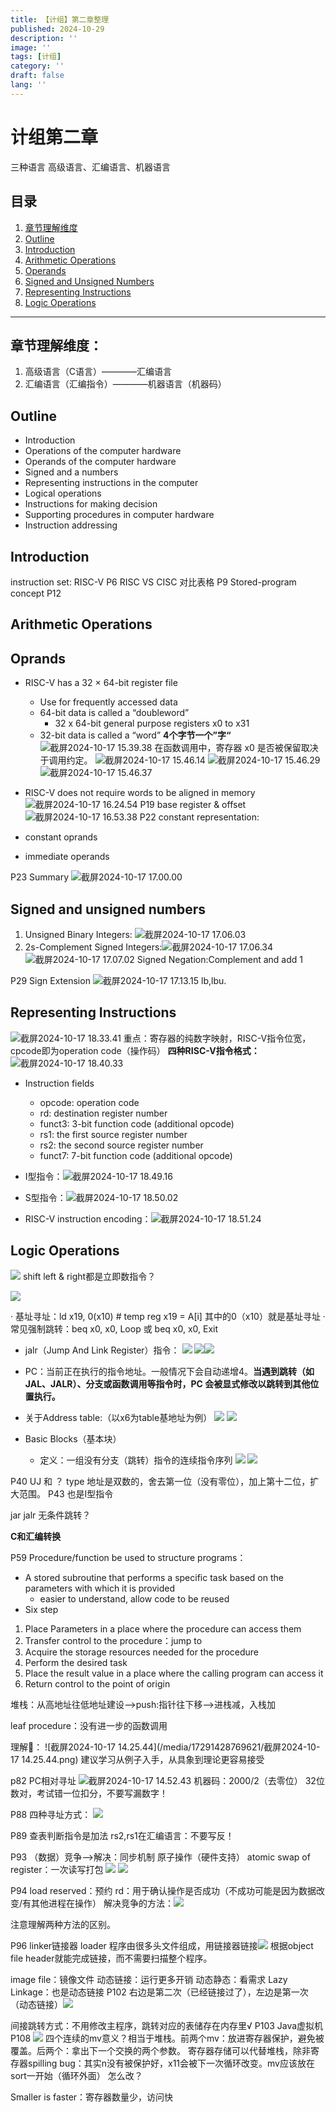 ```yaml
---
title: 【计组】第二章整理
published: 2024-10-29
description: ''
image: ''
tags: [计组]
category: ''
draft: false 
lang: ''
---
```

# 计组第二章
三种语言 高级语言、汇编语言、机器语言

## 目录
1. [章节理解维度](#章节理解维度)
2. [Outline](#Outline)
3. [Introduction](#Introduction)
4. [Arithmetic Operations](#Arithmetic-Operations)
5. [Operands](#Operands)
6. [Signed and Unsigned Numbers](#Signed-and-Unsigned-Numbers)
7. [Representing Instructions](#Representing-Instructions)
8. [Logic Operations](#Logic-Operations)

---

<a name="章节理解维度"></a>

## 章节理解维度：
1. 高级语言（C语言）————汇编语言
2. 汇编语言（汇编指令）————机器语言（机器码）

<a name="Outline"></a>

## Outline
* Introduction
* Operations of the computer hardware 
* Operands of the computer hardware
* Signed and a numbers
* Representing instructions in the computer
* Logical operations
* Instructions for making decision
* Supporting procedures in computer hardware
* Instruction addressing

<a name="Introduction"></a>

## Introduction
 instruction set: RISC-V
 P6
 RISC VS CISC 对比表格
 P9
 Stored-program concept
 P12 
<a name="Arithmetic Operations"></a>

## Arithmetic Operations



<a name="Oprands"></a>

## Oprands
*  RISC-V has a 32 × 64-bit register file
   *  Use for frequently accessed data
   *  64-bit data is called a “doubleword”
       *  32 x 64-bit general purpose registers x0 to x31
   *  32-bit data is called a “word” **4个字节一个”字“**
![截屏2024-10-17 15.39.38](/media/17291428769621/%E6%88%AA%E5%B1%8F2024-10-17%2015.39.38.png)
在函数调用中，寄存器 x0 是否被保留取决于调用约定。
![截屏2024-10-17 15.46.14](/media/17291428769621/%E6%88%AA%E5%B1%8F2024-10-17%2015.46.14.png)
![截屏2024-10-17 15.46.29](/media/17291428769621/%E6%88%AA%E5%B1%8F2024-10-17%2015.46.29.png)
![截屏2024-10-17 15.46.37](/media/17291428769621/%E6%88%AA%E5%B1%8F2024-10-17%2015.46.37.png)

* RISC-V does not require words to be aligned in 
memory
![截屏2024-10-17 16.24.54](/media/17291428769621/%E6%88%AA%E5%B1%8F2024-10-17%2016.24.54.png)
P19
base register & offset
![截屏2024-10-17 16.53.38](/media/17291428769621/%E6%88%AA%E5%B1%8F2024-10-17%2016.53.38.png)
P22 constant representation:
* constant oprands
* immediate operands

P23 Summary
![截屏2024-10-17 17.00.00](/media/17291428769621/%E6%88%AA%E5%B1%8F2024-10-17%2017.00.00.png)

<a name="Signed and unsigned numbers"></a>

## Signed and unsigned numbers
1. Unsigned Binary Integers: ![截屏2024-10-17 17.06.03](/media/17291428769621/%E6%88%AA%E5%B1%8F2024-10-17%2017.06.03.png)
2. 2s-Complement Signed Integers:![截屏2024-10-17 17.06.34](/media/17291428769621/%E6%88%AA%E5%B1%8F2024-10-17%2017.06.34.png)
![截屏2024-10-17 17.07.02](/media/17291428769621/%E6%88%AA%E5%B1%8F2024-10-17%2017.07.02.png)
    Signed Negation:Complement and add 1
    
P29 Sign Extension
![截屏2024-10-17 17.13.15](/media/17291428769621/%E6%88%AA%E5%B1%8F2024-10-17%2017.13.15.png)
lb,lbu.

<a name="Representing Instructions"></a>

## Representing Instructions
![截屏2024-10-17 18.33.41](/media/17291428769621/%E6%88%AA%E5%B1%8F2024-10-17%2018.33.41.png)
重点：寄存器的纯数字映射，RISC-V指令位宽，cpcode即为operation code（操作码）
**四种RISC-V指令格式：**
![截屏2024-10-17 18.40.33](/media/17291428769621/%E6%88%AA%E5%B1%8F2024-10-17%2018.40.33.png)
* Instruction fields
    * opcode: operation code
    * rd: destination register number
    * funct3: 3-bit function code (additional opcode)
    * rs1: the first source register number
    * rs2: the second source register number
    * funct7: 7-bit function code (additional opcode)
    
* I型指令：![截屏2024-10-17 18.49.16](/media/17291428769621/%E6%88%AA%E5%B1%8F2024-10-17%2018.49.16.png)
* S型指令：![截屏2024-10-17 18.50.02](/media/17291428769621/%E6%88%AA%E5%B1%8F2024-10-17%2018.50.02.png)
* RISC-V instruction encoding：![截屏2024-10-17 18.51.24](/media/17291428769621/%E6%88%AA%E5%B1%8F2024-10-17%2018.51.24.png)

<a name="Logic Operations"></a>

## Logic Operations
![](/media/17291428769621/17291649815452.png)
shift left & right都是立即数指令？

![](/media/17291428769621/17297414321545.png)

 · 基址寻址：ld x19, 0(x10) # temp reg x19 = A[i]  其中的0（x10）就是基址寻址
 · 常见强制跳转：beq x0, x0, Loop 或 beq x0, x0, Exit

* jalr（Jump And Link Register）指令：
![](/media/17291428769621/17297537249051.png)
![](/media/17291428769621/17297540362309.png)![](/media/17291428769621/17297542048265.png)
* PC：当前正在执行的指令地址。一般情况下会自动递增4。**当遇到跳转（如 JAL、JALR）、分支或函数调用等指令时，PC 会被显式修改以跳转到其他位置执行。**
* 关于Address table:（以x6为table基地址为例）
![](/media/17291428769621/17297548751023.png)
![](/media/17291428769621/17297548872444.png)

* Basic Blocks（基本块）
    * 定义：一组没有分支（跳转）指令的连续指令序列
    ![](/media/17291428769621/17297573763056.png)
![](/media/17291428769621/17297574004820.png)






P40
UJ 和  ？ type 地址是双数的，舍去第一位（没有零位），加上第十二位，扩大范围。
P43 也是I型指令

jar jalr 无条件跳转？

**C和汇编转换**

P59
Procedure/function be used to structure programs：
* A stored subroutine that performs a specific task based on 
the parameters with which it is provided
    * easier to understand, allow code to be reused
* Six step
1. Place Parameters in a place where the procedure can access 
them
2. Transfer control to the procedure：jump to 
3. Acquire the storage resources needed for the procedure
4. Perform the desired task
5. Place the result value in a place where the calling program can 
access it 
6. Return control to the point of origin



堆栈：从高地址往低地址建设——>push:指针往下移——>进栈减，入栈加

leaf procedure：没有进一步的函数调用

理解🌰：
![截屏2024-10-17 14.25.44](/media/17291428769621/截屏2024-10-17 14.25.44.png)
建议学习从例子入手，从具象到理论更容易接受

p82 PC相对寻址
![截屏2024-10-17 14.52.43](/media/17291428769621/%E6%88%AA%E5%B1%8F2024-10-17%2014.52.43.png)
机器码：2000/2（去零位）
32位数对，考试错一位扣分，不要写漏数字！

P88 四种寻址方式：
![](/media/17291428769621/17295631673679.png)

P89 
查表判断指令是加法
rs2,rs1在汇编语言：不要写反！

P93
（数据）竞争——>解决：同步机制 原子操作（硬件支持）
atomic swap of register：一次读写打包
![](/media/17291428769621/17298416812708.png)
![](/media/17291428769621/17298417167825.png)
     
P94 load reserved：预约
rd：用于确认操作是否成功（不成功可能是因为数据改变/有其他进程在操作）
解决竞争的方法：![](/media/17291428769621/17295645628484.png)

注意理解两种方法的区别。

P96 linker链接器  loader
程序由很多头文件组成，用链接器链接![](/media/17291428769621/17295652222832.png)
根据object file header就能完成链接，而不需要扫描整个程序。

image file：镜像文件
动态链接：运行更多开销
动态静态：看需求
Lazy Linkage：也是动态链接
P102 右边是第二次（已经链接过了），左边是第一次（动态链接）![](/media/17291428769621/17295664311183.png)

间接跳转方式：不用修改主程序，跳转对应的表储存在内存里√
P103 Java虚拟机
P108
![](/media/17291428769621/17295671624850.png)
四个连续的mv意义？相当于堆栈。前两个mv：放进寄存器保护，避免被覆盖。后两个：拿出下一个交换的两个参数。
寄存器存储可以代替堆栈，除非寄存器spilling
bug：其实n没有被保护好，x11会被下一次循环改变。mv应该放在sort一开始（循环外面）
怎么改？

Smaller is faster：寄存器数量少，访问快
